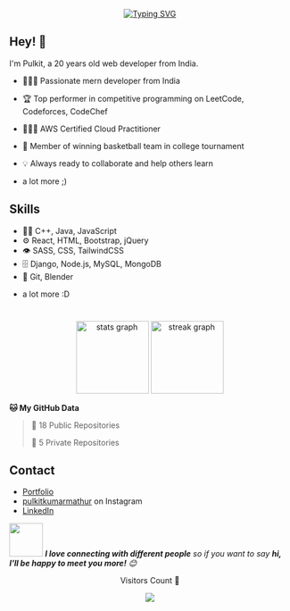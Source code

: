 <p align="center">
  <a href="https://git.io/typing-svg"><img src="https://readme-typing-svg.demolab.com?font=Gabarito&size=28&duration=4000&pause=1000&color=00B119&center=true&vCenter=true&random=true&width=435&lines=Specialist+on+CodeForces;4+starred+on+CodeChef;Knight+on+Leetcode;MERN+Developer;NoCodeAI+geek;AWS+Certified+Cloud+Practitioner" alt="Typing SVG" /></a>
</p>
	
## Hey! 👋
I'm Pulkit, a 20 years old web developer from India.

- 🧑🏻‍💻 Passionate mern developer from India

- 🏆 Top performer in competitive programming on LeetCode, Codeforces, CodeChef

- 🧑🏻‍💻 AWS Certified Cloud Practitioner

- 🏀 Member of winning basketball team in college tournament

- 💡 Always ready to collaborate and help others learn

+ a lot more ;)

## Skills
- 👨‍💻 C++, Java, JavaScript
- ⚙️ React, HTML, Bootstrap, jQuery
- 👁️ SASS, CSS, TailwindCSS
- 🗄️ Django, Node.js, MySQL, MongoDB
- 🔧 Git, Blender
+ a lot more :D


###

<br clear="both">

<div align="center">
  <img src="https://github-readme-stats.vercel.app/api?username=Pulkit1822&hide_title=false&hide_rank=true&show_icons=true&include_all_commits=true&count_private=true&disable_animations=false&theme=github_dark&locale=en&hide_border=false" height="130" alt="stats graph"  />
  <img src="https://streak-stats.demolab.com?user=Pulkit1822&locale=en&mode=weekly&theme=github_dark&hide_border=false&border_radius=5" height="130" alt="streak graph"  />
</div>

  **🐱 My GitHub Data**

 > 
> 📜 18 Public Repositories 
 > 
> 🔑 5 Private Repositories 



###

## Contact
- [Portfolio](https://pulkitmathur.me)
- [pulkitkumarmathur](https://www.instagram.com/pulkitkumarmathur/) on Instagram
- [LinkedIn](https://www.linkedin.com/in/pulkitkmathur/)

<img src="https://media.giphy.com/media/LnQjpWaON8nhr21vNW/giphy.gif" width="60"> <em><b>I love connecting with different people</b> so if you want to say <b>hi, I'll be happy to meet you more!</b> 😊</em>


<div align="center">
	<p>Visitors Count 🥽</p>
	<img src="https://profile-counter.glitch.me/Pulkit1822/count.svg?" />
</div>
